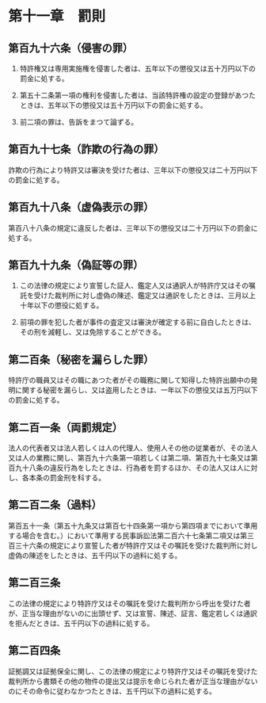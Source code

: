 # 第十一章　罰則

## 第百九十六条（侵害の罪）

1. 特許権又は専用実施権を侵害した者は、五年以下の懲役又は五十万円以下の罰金に処する。

2. 第五十二条第一項の権利を侵害した者は、当該特許権の設定の登録があつたときは、五年以下の懲役又は五十万円以下の罰金に処する。

3. 前二項の罪は、告訴をまつて論ずる。

## 第百九十七条（詐欺の行為の罪）

詐欺の行為により特許又は審決を受けた者は、三年以下の懲役又は二十万円以下の罰金に処する。

## 第百九十八条（虚偽表示の罪）

第百八十八条の規定に違反した者は、三年以下の懲役又は二十万円以下の罰金に処する。

## 第百九十九条（偽証等の罪）

1. この法律の規定により宣誓した証人、鑑定人又は通訳人が特許庁又はその嘱託を受けた裁判所に対し虚偽の陳述、鑑定又は通訳をしたときは、三月以上十年以下の懲役に処する。

2. 前項の罪を犯した者が事件の査定又は審決が確定する前に自白したときは、その刑を減軽し、又は免除することができる。

## 第二百条（秘密を漏らした罪）

特許庁の職員又はその職にあつた者がその職務に関して知得した特許出願中の発明に関する秘密を漏らし、又は盗用したときは、一年以下の懲役又は五万円以下の罰金に処する。

## 第二百一条（両罰規定）

法人の代表者又は法人若しくは人の代理人、使用人その他の従業者が、その法人又は人の業務に関し、第百九十六条第一項若しくは第二項、第百九十七条又は第百九十八条の違反行為をしたときは、行為者を罰するほか、その法人又は人に対し、各本条の罰金刑を科する。

## 第二百二条（過料）

第百五十一条（第五十九条又は第百七十四条第一項から第四項までにおいて準用する場合を含む。）において準用する民事訴訟法第二百六十七条第二項又は第三百三十六条の規定により宣誓した者が特許庁又はその嘱託を受けた裁判所に対し虚偽の陳述をしたときは、五千円以下の過料に処する。

## 第二百三条

この法律の規定により特許庁又はその嘱託を受けた裁判所から呼出を受けた者が、正当な理由がないのに出頭せず、又は宣誓、陳述、証言、鑑定若しくは通訳を拒んだときは、五千円以下の過料に処する。

## 第二百四条

証拠調又は証拠保全に関し、この法律の規定により特許庁又はその嘱託を受けた裁判所から書類その他の物件の提出又は提示を命じられた者が正当な理由がないのにその命令に従わなかつたときは、五千円以下の過料に処する。
